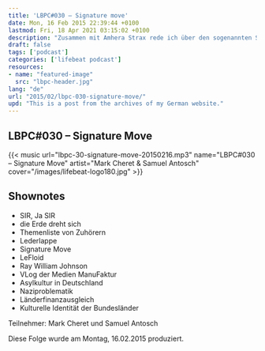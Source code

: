 ```yaml
---
title: 'LBPC#030 – Signature move'
date: Mon, 16 Feb 2015 22:39:44 +0100
lastmod: Fri, 18 Apr 2021 03:15:02 +0100
description: "Zusammen mit Amhera Strax rede ich über den sogenannten Signature Move, Asylkultur und kulturelle Identität der Bundesländer Deutschlands"
draft: false
tags: ['podcast']
categories: ['lifebeat podcast']
resources:
- name: "featured-image"
  src: "lbpc-header.jpg"
lang: "de"
url: "2015/02/lbpc-030-signature-move/"
upd: "This is a post from the archives of my German website."
---
```


## LBPC#030 – Signature Move

{{< music url="lbpc-30-signature-move-20150216.mp3" name="LBPC#030 – Signature Move" artist="Mark Cheret & Samuel Antosch" cover="/images/lifebeat-logo180.jpg" >}}

## Shownotes

- SIR, Ja SIR
- die Erde dreht sich
- Themenliste von Zuhörern
- Lederlappe
- Signature Move
- LeFloid
- Ray William Johnson
- VLog der Medien ManuFaktur
- Asylkultur in Deutschland
- Naziproblematik
- Länderfinanzausgleich
- Kulturelle Identität der Bundesländer

Teilnehmer:
Mark Cheret und Samuel Antosch

Diese Folge wurde am Montag, 16.02.2015 produziert.
